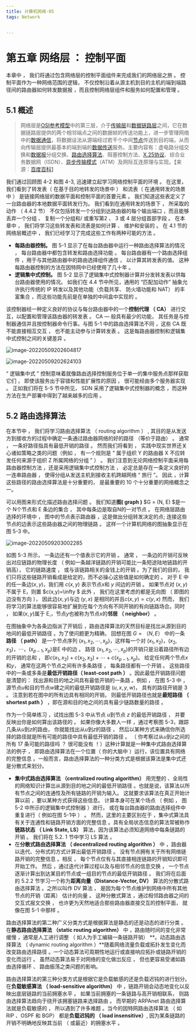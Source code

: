 ```yaml
---
title: 计算机网络-05
tags: Network


---
```


# 第五章 网络层 ： 控制平面

本章中 ， 我们将通过包含网络层的控制平面组件来完成我们的网络层之旅 。 控制平面作为一种网络范围的逻辑， 不仅控制沿着从源主机到目的主机的端到端路径间的路由器如何转发数据报 ，而且控制网络层组件和服务如何配置和管理  。



<!--more-->

## 5.1 概述

> 网络层是[OSI参考模型](https://baike.baidu.com/item/OSI参考模型)中的第三层，介于[传输层](https://baike.baidu.com/item/传输层/4329536)和[数据链路层](https://baike.baidu.com/item/数据链路层/4329290)之间，它在数据链路层提供的两个相邻端点之间的数据帧的传送功能上，进一步管理网络中的[数据通信](https://baike.baidu.com/item/数据通信/897073)，将数据设法从源端经过若干个中间[节点](https://baike.baidu.com/item/节点/865052)传送到目的端，从而向传输层提供最基本的端到端的[数据传送](https://baike.baidu.com/item/数据传送/500685)服务。主要内容有：虚电路分组交换和[数据报](https://baike.baidu.com/item/数据报)分组交换、[路由选择](https://baike.baidu.com/item/路由选择/10824858)[算法](https://baike.baidu.com/item/算法/209025)、阻塞控制方法、[X.25协议](https://baike.baidu.com/item/X.25协议)、综合业务数据网（ISDN）、[异步传输模式](https://baike.baidu.com/item/异步传输模式/511955)（ATM）及网际互连原理与实现。【来源：[百度百科](https://baike.baidu.com/item/%E7%BD%91%E7%BB%9C%E5%B1%82/4329439?fr=aladdin)】

我们通过回顾图 4-2 和图 4-3, 迅速建立起学习网络控制平面的环境 。 在这里， 我们看到了转发表（ 在基于目的地转发的场景中 ） 和流表（ 在通用转发的场景中 ） 是链接网络层的数据平面和控制平面的首要元素 。 我们知道这些表定义了一台路由器的本地数据平面转发行为。 我们看到在通用转发的场景下 ， 所采取的动作 （ 4.4.2 节） 不仅包括转发一个分组到达路由器的每个输出端口 ，而且能够丢弃一个分组 、 复制一个分组和/ 或重写第2 、 3 或 4 层分组首部字段 。
在本章中 ， 我们将学习这些转发表和流表是如何计算 、 维护和安装的 。 在 4.1 节的网络层概述中 ， 我们已经学习了完成这些工作有两种可能的方法 。

+ **每路由器控制。** 图 5-1 显示了在每台路由器中运行一种路由选择算法的情况 ， 每台路由器中都包含转发和路由选择功能 。 每台路由器有一个路由选择组件 ，用于与其他路由器中的路由选择组件通信 ， 以计算其转发表的值。 这种每路由器控制的方法在因特网中已经使用了几十年 。
+ **逻辑集中式控制。** 图 5-2 显示了逻辑集中式控制器计算并分发转发表以供每台路由器使用的情况。 如我们在 4.4 节中所见，通用的 “匹配加动作” 抽象允许执行传统的 IP 转发以及其他功能（负载共享、 防火墙功能和 NAT） 的丰富集合 ，而这些功能先前是在单独的中间盒中实现的 。

该控制器经一种定义良好的协议与每台路由器中的一个**控制代理 （ CA）** 进行交互，以配置和管理该路由器的转发表 。 CA — 般具有最少的功能， 其任务是与控制器通信并且按控制器命令行事。与图 5-1 中的路由选择算法不同 ，这些 CA 既不能直接相互交互 ， 也不能主动参与计算转发表 。 这是每路由器控制和逻辑集中式控制之间的关键差异 。

![image-20220509202604817](https://gitee.com/cafory/images-store/raw/master/Image/202205092026897.png/)

![image-20220509202624103](https://gitee.com/cafory/images-store/raw/master/Image/202205092026198.png/)

“ 逻辑集中式 ” 控制意味着就像路由选择控制服务位于单一的集中服务点那样获取它们 ， 即使该服务出于容错和性能扩展性的原因 ， 很可能经由多个服务器实现 。 正如我们将在 5-5 节中所见， SDN 采用了逻辑集中式控制器的概念 ，而这种方法在生产部署中得到了越来越多的应用 。



## 5.2 路由选择算法

在本节中 ， 我们将学习路由选择算法 （ routing algorithm ） , 其目的是从发送方到接收方的过程中确定一条通过路由器网络的好的路径 （等价于路由） 。 通常 ， 一条好路径指具有最低开销的路径 。 然而我们将看到 ， 实践中现实世界还关心诸如策略之类的问题（例如 ， 有一个规则是 “ 属于组织 Y 的路由器 X 不应转发任何来源于组织 Z 所属网络的分组 ” ） 。 我们注意到无论网络控制平面采用每路由器控制方法 ，还是采用逻辑集中式控制方法 ， 必定总是存在一条定义良好的一连串路由器 ， 使得分组从发送主机到接收主机跨越网络 “ 旅行 ”。 因此 ，计算这些路径的路由选择算法是十分重要的， 是最重要的 10 个十分重要的网络概念之一。

可以用图来形式化描述路由选择问题 。 我们知道**图( graph )** $G = (N, E) $是一个 N个节点和 E 条边的集合 ， 其中每条边是取自N的一对节点 。 在网络层路由选择的环境中 ， 图中的节点表示路由器 ，这是做出分组转发决定的点; 连接这些节点的边表示这些路由器之间的物理链路 。 这样一个计算机网络的图抽象显示在图 5-3 中。

![image-20220509203002285](https://gitee.com/cafory/images-store/raw/master/Image/202205092030334.png/)

如图 5-3 所示， 一条边还有一个值表示它的开销 。 通常 ， 一条边的开销可反映出对应链路的物理长度 （ 例如一条越洋链路的开销可能比一条短途陆地链路的开销高）， 它的链路速度 ， 或与该链路相关的金钱上的开销 。为了我们的目的， 我们只将这些链路开销看成是给定的，而不必操心这些值是如何确定的 。 对于 E 中的任一条边$(x,y)$，我们用 $c(x,y)$ 表示节点$x$和 $y$ 间边的开销 。 如果节点对 $(x,y)$ 不属于 E，则置 $c(x,y)=\infty $ 此外 ， 我们在这里考虑的都是无向图 （ 即图的边没有方向 ）， 因此边$(x,y)$与边 $(y,x)$ 是相同的并且$c(x,y)=c(y,x)$ 然而， 我们将学习的算法能够很容易地扩展到在每个方向有不同开销的有向链路场合。同时 ， 如果$(x,y)$属于 E,，节点$y$也被称为节点$x$的**邻居 （ neighbor）** 。

在图抽象中为各条边指派了开销后 ，路由选择算法的天然目标是找岀从源到目的地间的最低开销路径 。为了使问题更为精确， 回想在图 $G = （N, E）$ 中的一条**路径 （ path）** 是一个节点序列 $(x_1,x_2,\cdots,x_p )$，这样每一个对 $(x_1, x_2)，(x_2, x_3)，\cdots，(x_{p-1}, x_p)$是E 中的边 。 路径 $(x_1,x_2,\cdots,x_p )$的开销只是沿着路径所有边的开销的总和 ， 即$c(x_1, x_2)+c(x_2, x_3)+\cdots +c(x_{p-1}, x_p)$。 给定任何两个节点$x$和$y$， 通常在这两个节点之间有许多条路径 ， 每条路径都有一个开销 。 这些路径中的一条或多条是**最低开销路径（ least-cost path ）** 。因此最低开销路径问题是清楚的： 找出源和目的地之间具有最低开销的一条路 。例如 ， 在图 5-3 中 ， 源节点$u$和目的节点$w$建之间的最低开销路径是 $(u,x,y,w)$， 具有的路径开销是 3 。 注意到若在图中的所有边具有相同的开销， 则最低开销路径也就是**最短路径 （ shortest path ）** ，即在源和目的地之间的具有最少链路数量的路径 。

作为一个简单练习 ，试找出图 5-3 中从节点 $u$到节点 $z$ 的最低开销路径 ， 并要反映出你是如何算出该路径的 。 如果你像大多数人一样 ，通过考察图 5-3，跟踪几条从$u$到$z$的路由， 你就能找出从$u$到$z$的路径 ， 然后以某种方式来确信你所选择的路径就是所有可能的路径中具有最低开销的路径 。 （ 你考察过从$u$到$z$之间的所有 17 条可能的路径吗 ？ 很可能没有 ！）这种计算就是一种集中式路由选择算法的例子 ， 即路由选择算法在一个位置（ 你的大脑中 ）运行，该位置具有网络的完整信息 。一般而言，路由选择算法的一种分类方式是根据该算法是集中式还是分散式来划分。

+ **集中式路由选择算法 （centralized routing algorithm）** 用完整的 、全局性的网络知识计算岀从源到目的地之间的最低开销路径 。也就是说，该算法以所有节点之间的连通性及所有链路的开销为输入。 这就要求该算法在真正开始计算以前 ，要以某种方式获得这些信息。 计算本身可在某个场点 （ 例如 ， 图 5-2 中所示的逻辑集中式控制器 ）进行， 或在每台路由器的路由选择组件中重复进行（ 例如在图 5-1中 ） 。 然而，这里的主要区别在于 ，集中式算法具有关于连通性和链路开销方面的完整信息 。具有全局状态信息的算法常被称作**链路状态 （ Link State, LS）** 算法，因为该算法必须知道网络中每条链路的开销 。 我们将在 5.2. 1 节中学习 LS 算法 。
+ 在**分散式路由选择算法 （ decentralized routing algorithm ）** 中 ，路由器以迭代、分布式的方式计算出最低开销路径 。 没有节点拥有关于所有网络链路开销的完整信息 。相反 ， 每个节点仅有与其直接相连链路的开销知识即可开始工作。 然后 ，通过迭代计算过程以及与相邻节点的信息交换 ， 一个节点逐渐计算出到达某目的节点或一组目的节点的最低开销路径 。 我们将在后面的 5.2.2 节学习一个称为**距离向量（Distance-Vector, DV）** 算法的分散式路由选择算法 。之所以叫作 DV 算法 ， 是因为每个节点维护到网络中所有其他节点的开销（距离） 估计的向量 。 这种分散式算法 ，通过相邻路由器之间的交互式报文交换 ， 也许更为天然地适合那些路由器直接交互的控制平面， 就像在图 5-1 中那样 。

路由选择算法的第二种广义分类方式是根据算法是静态的还是动态的进行分类 。 在**静态路由选择算法 （static routing algorithm）** 中 ，路由随时间的变化非常缓慢 ，通常是人工进行调整 （ 如人为手工编辑一条链路开销） **。动态路由选择算法 （ dynamic routing algorithm ）**随着网络流量负载或拓扑发生变化而改变路由选择路径 。一个动态算法可周期性地运行或直接响应拓扑或链路开销的变化而运行 。 虽然动态算法易于对网络的变化做岀反应 ， 但也更容易受诸如路由选择循环 、 路由振荡之类问题的影响。

路由选择算法的第三种分类方式是根据它是负载敏感的还是负载迟钝的进行划分。 在**负载敏感算法 （ load-sensitive algorithm）** 中 ，链路开销会动态地变化以反映出底层链路的当前拥塞水平 。 如果当前拥塞的一条链路与高开销相联系， 则路由选择算法趋向于绕开该拥塞链路来选择路由 。 而早期的 ARPAnet 路由选择算法就是负载敏感的 ， 所以遇到了许多难题 。当今的因特网路由选择算法 （ 如 RIP 、OSPF 和 BGP） 都是**负载迟钝的 （ load insensitive）**, 因为某条链路的开销不明确地反映其当前 （ 或最近）的拥塞水平 。
